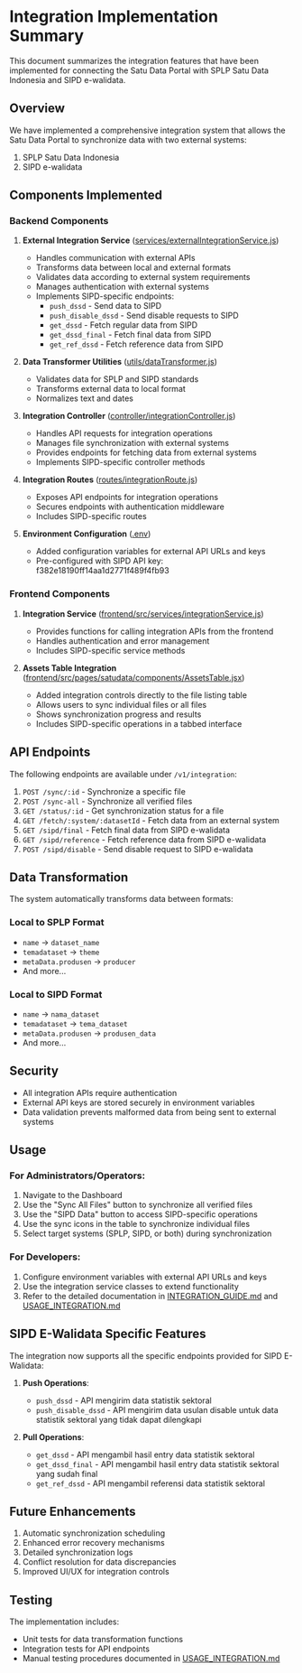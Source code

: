# Integration Implementation Summary

This document summarizes the integration features that have been implemented for connecting the Satu Data Portal with SPLP Satu Data Indonesia and SIPD e-walidata.

## Overview

We have implemented a comprehensive integration system that allows the Satu Data Portal to synchronize data with two external systems:
1. SPLP Satu Data Indonesia
2. SIPD e-walidata

## Components Implemented

### Backend Components

1. **External Integration Service** ([services/externalIntegrationService.js](file:///c%3A/Users/User/OneDrive/Desktop/satudatapali/backend/services/externalIntegrationService.js))
   - Handles communication with external APIs
   - Transforms data between local and external formats
   - Validates data according to external system requirements
   - Manages authentication with external systems
   - Implements SIPD-specific endpoints:
     - `push_dssd` - Send data to SIPD
     - `push_disable_dssd` - Send disable requests to SIPD
     - `get_dssd` - Fetch regular data from SIPD
     - `get_dssd_final` - Fetch final data from SIPD
     - `get_ref_dssd` - Fetch reference data from SIPD

2. **Data Transformer Utilities** ([utils/dataTransformer.js](file:///c%3A/Users/User/OneDrive/Desktop/satudatapali/backend/utils/dataTransformer.js))
   - Validates data for SPLP and SIPD standards
   - Transforms external data to local format
   - Normalizes text and dates

3. **Integration Controller** ([controller/integrationController.js](file:///c%3A/Users/User/OneDrive/Desktop/satudatapali/backend/controller/integrationController.js))
   - Handles API requests for integration operations
   - Manages file synchronization with external systems
   - Provides endpoints for fetching data from external systems
   - Implements SIPD-specific controller methods

4. **Integration Routes** ([routes/integrationRoute.js](file:///c%3A/Users/User/OneDrive/Desktop/satudatapali/backend/routes/integrationRoute.js))
   - Exposes API endpoints for integration operations
   - Secures endpoints with authentication middleware
   - Includes SIPD-specific routes

5. **Environment Configuration** ([.env](file:///c%3A/Users/User/OneDrive/Desktop/satudatapali/backend/.env))
   - Added configuration variables for external API URLs and keys
   - Pre-configured with SIPD API key: f382e18190ff14aa1d2771f489f4fb93

### Frontend Components

1. **Integration Service** ([frontend/src/services/integrationService.js](file:///c%3A/Users/User/OneDrive/Desktop/satudatapali/frontend/src/services/integrationService.js))
   - Provides functions for calling integration APIs from the frontend
   - Handles authentication and error management
   - Includes SIPD-specific service methods

2. **Assets Table Integration** ([frontend/src/pages/satudata/components/AssetsTable.jsx](file:///c%3A/Users/User/OneDrive/Desktop/satudatapali/frontend/src/pages/satudata/components/AssetsTable.jsx))
   - Added integration controls directly to the file listing table
   - Allows users to sync individual files or all files
   - Shows synchronization progress and results
   - Includes SIPD-specific operations in a tabbed interface

## API Endpoints

The following endpoints are available under `/v1/integration`:

1. `POST /sync/:id` - Synchronize a specific file
2. `POST /sync-all` - Synchronize all verified files
3. `GET /status/:id` - Get synchronization status for a file
4. `GET /fetch/:system/:datasetId` - Fetch data from an external system
5. `GET /sipd/final` - Fetch final data from SIPD e-walidata
6. `GET /sipd/reference` - Fetch reference data from SIPD e-walidata
7. `POST /sipd/disable` - Send disable request to SIPD e-walidata

## Data Transformation

The system automatically transforms data between formats:

### Local to SPLP Format
- `name` → `dataset_name`
- `temadataset` → `theme`
- `metaData.produsen` → `producer`
- And more...

### Local to SIPD Format
- `name` → `nama_dataset`
- `temadataset` → `tema_dataset`
- `metaData.produsen` → `produsen_data`
- And more...

## Security

- All integration APIs require authentication
- External API keys are stored securely in environment variables
- Data validation prevents malformed data from being sent to external systems

## Usage

### For Administrators/Operators:
1. Navigate to the Dashboard
2. Use the "Sync All Files" button to synchronize all verified files
3. Use the "SIPD Data" button to access SIPD-specific operations
4. Use the sync icons in the table to synchronize individual files
5. Select target systems (SPLP, SIPD, or both) during synchronization

### For Developers:
1. Configure environment variables with external API URLs and keys
2. Use the integration service classes to extend functionality
3. Refer to the detailed documentation in [INTEGRATION_GUIDE.md](file:///c%3A/Users/User/OneDrive/Desktop/satudatapali/INTEGRATION_GUIDE.md) and [USAGE_INTEGRATION.md](file:///c%3A/Users/User/OneDrive/Desktop/satudatapali/USAGE_INTEGRATION.md)

## SIPD E-Walidata Specific Features

The integration now supports all the specific endpoints provided for SIPD E-Walidata:

1. **Push Operations**:
   - `push_dssd` - API mengirim data statistik sektoral
   - `push_disable_dssd` - API mengirim data usulan disable untuk data statistik sektoral yang tidak dapat dilengkapi

2. **Pull Operations**:
   - `get_dssd` - API mengambil hasil entry data statistik sektoral
   - `get_dssd_final` - API mengambil hasil entry data statistik sektoral yang sudah final
   - `get_ref_dssd` - API mengambil referensi data statistik sektoral

## Future Enhancements

1. Automatic synchronization scheduling
2. Enhanced error recovery mechanisms
3. Detailed synchronization logs
4. Conflict resolution for data discrepancies
5. Improved UI/UX for integration controls

## Testing

The implementation includes:
- Unit tests for data transformation functions
- Integration tests for API endpoints
- Manual testing procedures documented in [USAGE_INTEGRATION.md](file:///c%3A/Users/User/OneDrive/Desktop/satudatapali/USAGE_INTEGRATION.md)